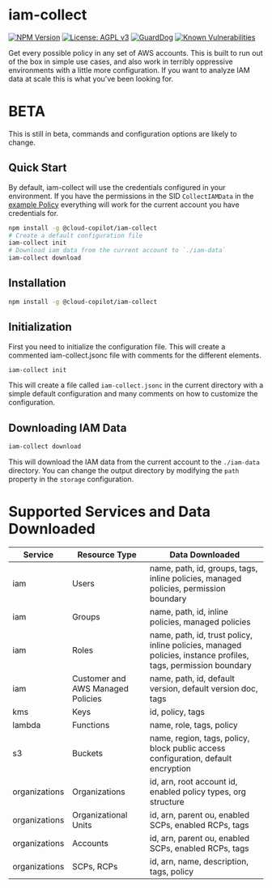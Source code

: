 # iam-collect

[![NPM Version](https://img.shields.io/npm/v/@cloud-copilot/iam-collect.svg?logo=nodedotjs)](https://www.npmjs.com/package/@cloud-copilot/iam-collect) [![License: AGPL v3](https://img.shields.io/github/license/cloud-copilot/iam-collect)](LICENSE.txt) [![GuardDog](https://github.com/cloud-copilot/iam-collect/actions/workflows/guarddog.yml/badge.svg)](https://github.com/cloud-copilot/iam-collect/actions/workflows/guarddog.yml) [![Known Vulnerabilities](https://snyk.io/test/github/cloud-copilot/iam-collect/badge.svg?targetFile=package.json&style=flat-square)](https://snyk.io/test/github/cloud-copilot/iam-collect?targetFile=package.json)

Get every possible policy in any set of AWS accounts. This is built to run out of the box in simple use cases, and also work in terribly oppressive environments with a little more configuration. If you want to analyze IAM data at scale this is what you've been looking for.

# BETA

This is still in beta, commands and configuration options are likely to change.

## Quick Start

By default, iam-collect will use the credentials configured in your environment. If you have the permissions in the SID `CollectIAMData` in the [example Policy](src/aws/collect-policy.json) everything will work for the current account you have credentials for.

```bash
npm install -g @cloud-copilot/iam-collect
# Create a default configuration file
iam-collect init
# Download iam data from the current account to `./iam-data`
iam-collect download
```

## Installation

```bash
npm install -g @cloud-copilot/iam-collect
```

## Initialization

First you need to initialize the configuration file. This will create a commented iam-collect.jsonc file with comments for the different elements.

```bash
iam-collect init
```

This will create a file called `iam-collect.jsonc` in the current directory with a simple default configuration and many comments on how to customize the configuration.

## Downloading IAM Data

```bash
iam-collect download
```

This will download the IAM data from the current account to the `./iam-data` directory. You can change the output directory by modifying the `path` property in the `storage` configuration.

# Supported Services and Data Downloaded

| Service       | Resource Type                     | Data Downloaded                                                                                               |
| ------------- | --------------------------------- | ------------------------------------------------------------------------------------------------------------- |
| iam           | Users                             | name, path, id, groups, tags, inline policies, managed policies, permission boundary                          |
| iam           | Groups                            | name, path, id, inline policies, managed policies                                                             |
| iam           | Roles                             | name, path, id, trust policy, inline policies, managed policies, instance profiles, tags, permission boundary |
| iam           | Customer and AWS Managed Policies | name, path, id, default version, default version doc, tags                                                    |
| kms           | Keys                              | id, policy, tags                                                                                              |
| lambda        | Functions                         | name, role, tags, policy                                                                                      |
| s3            | Buckets                           | name, region, tags, policy, block public access configuration, default encryption                             |
| organizations | Organizations                     | id, arn, root account id, enabled policy types, org structure                                                 |
| organizations | Organizational Units              | id, arn, parent ou, enabled SCPs, enabled RCPs, tags                                                          |
| organizations | Accounts                          | id, arn, parent ou, enabled SCPs, enabled RCPs, tags                                                          |
| organizations | SCPs, RCPs                        | id, arn, name, description, tags, policy                                                                      |

